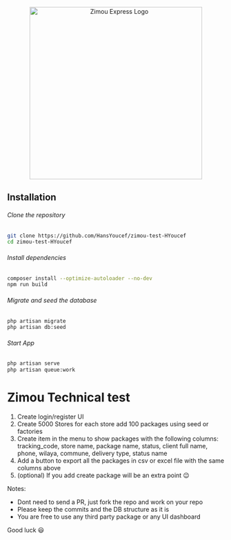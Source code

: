 <p align="center"><a href="https://https://zimouexpress.com/" target="_blank"><img src="https://zimou.express/storage/configuration_logo/G8HwF08LdNDMiKbG.png" width="400" alt="Zimou Express Logo"></a></p>

## Installation

###### Clone the repository

```bash
git clone https://github.com/HansYoucef/zimou-test-HYoucef
cd zimou-test-HYoucef
```

###### Install dependencies

```bash
composer install --optimize-autoloader --no-dev
npm run build
```

###### Migrate and seed the database

```bash
php artisan migrate
php artisan db:seed
```

###### Start App

```bash
php artisan serve
php artisan queue:work
```


# Zimou Technical test

1. Create login/register UI
2. Create 5000 Stores for each store add 100 packages using seed or factories
3. Create item in the menu to show packages with the following columns: tracking_code, store name, package name, status, client full name, phone, wilaya, commune, delivery type, status name
4. Add a button to export all the packages in csv or excel file with the same columns above
5. (optional) If you add create package will be an extra point 😉

Notes:

- Dont need to send a PR, just fork the repo and work on your repo
- Please keep the commits and the DB structure as it is
- You are free to use any third party package or any UI dashboard

Good luck 😃
